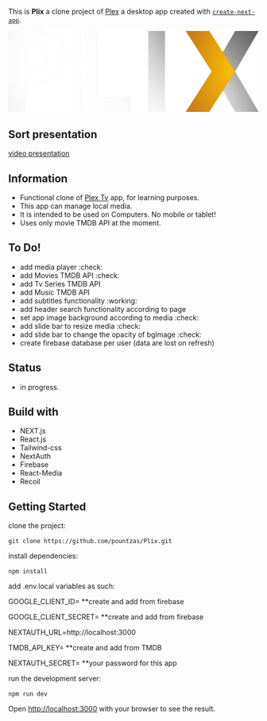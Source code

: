 This is **Plix** a clone project of [Plex](https://app.plex.tv/desktop/#!/) a desktop app created with [`create-next-app`](https://github.com/vercel/next.js/tree/canary/packages/create-next-app).

![img](./public/plix-logo-w.png)

## Sort presentation

[video presentation](https://www.loom.com/share/94bf6a2376c646969b5225dd73a5f20a)


## Information

- Functional clone of [Plex Tv](https://www.plex.tv/) app, for learning purposes.
- This app can manage local media.
- It is intended to be used on Computers. No mobile or tablet!
- Uses only movie TMDB API at the moment.

## To Do!

- add media player :check:
- add Movies TMDB API :check:
- add Tv Series TMDB API
- add Music TMDB API
- add subtitles functionality :working:
- add header search functionality according to page
- set app image background according to media :check:
- add slide bar to resize media :check:
- add slide bar to change the opacity of bgImage :check:
- create firebase database per user (data are lost on refresh)

## Status

- in progress.

## Build with

- NEXT.js
- React.js
- Tailwind-css
- NextAuth
- Firebase
- React-Media
- Recoil

## Getting Started

clone the project:

```
git clone https://github.com/pountzas/Plix.git
```

install dependencies:

```
npm install
```

<p>add .env.local variables as such:
<p>GOOGLE_CLIENT_ID= **create and add from firebase
<p>GOOGLE_CLIENT_SECRET= **create and add from firebase
<p>NEXTAUTH_URL=http://localhost:3000
<p>TMDB_API_KEY= **create and add from TMDB
<p>NEXTAUTH_SECRET= **your password for this app

run the development server:

```
npm run dev

```

Open [http://localhost:3000](http://localhost:3000) with your browser to see the result.

<!-- ## Deploy on Vercel

My Next.js app is to deployed on [Vercel Platform](https://pountzas-portfolio.vercel.app/) -->
